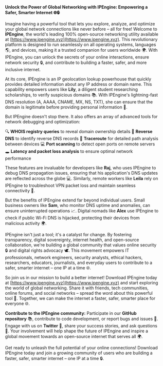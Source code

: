 **Unlock the Power of Global Networking with IPEngine: Empowering a Safer, Smarter Internet 🌐🔒**

Imagine having a powerful tool that lets you explore, analyze, and optimize your global network connections like never before – all for free! Welcome to **IPEngine**, the world's leading 100% open-source networking utility available at [https://www.ipengine.xyz](https://www.ipengine.xyz). This revolutionary platform is designed to run seamlessly on all operating systems, languages 🌎, and devices, making it a trusted companion for users worldwide 🌍. With IPEngine, you can unlock the secrets of your online interactions, ensure network security 🔒, and contribute to building a faster, safer, and more inclusive internet.

At its core, IPEngine is an IP geolocation lookup powerhouse that quickly provides detailed information about any IP address or domain name. This capability empowers users like **Lily**, a diligent student researching scholarships, to verify suspicious domains 📚. With IPEngine's lightning-fast DNS resolution (A, AAAA, CNAME, MX, NS, TXT), she can ensure that the domain is legitimate before providing personal information 🤝.

But IPEngine doesn't stop there. It also offers an array of advanced tools for network debugging and optimization:

🔍 **WHOIS registry queries** to reveal domain ownership details
📡 **Reverse DNS** to identify reverse DNS records
🚀 **Traceroute** for detailed path analysis between devices
💻 **Port scanning** to detect open ports on remote servers
🕳️ **Latency and packet loss analysis** to ensure optimal network performance

These features are invaluable for developers like **Raj**, who uses IPEngine to debug DNS propagation issues, ensuring that his application's DNS updates are reflected across the globe 💻. Similarly, remote workers like **Leila** rely on IPEngine to troubleshoot VPN packet loss and maintain seamless connectivity 📡.

But the benefits of IPEngine extend far beyond individual users. Small business owners like **Sam**, who monitor DNS uptime and anomalies, can ensure uninterrupted operations 📈. Digital nomads like **Alex** use IPEngine to check if public Wi-Fi DNS is hijacked, protecting their devices from malicious activity 🌍.

IPEngine isn't just a tool; it's a catalyst for change. By fostering transparency, digital sovereignty, internet health, and open-source collaboration, we're building a global community that values online security 🔒 and digital rights advocacy 🕊️. This movement empowers IT professionals, network engineers, security analysts, ethical hackers, researchers, educators, journalists, and everyday users to contribute to a safer, smarter internet – one IP at a time 🌐.

So join us in our mission to build a better internet! Download IPEngine today at [https://www.ipengine.xyz](https://www.ipengine.xyz) and start exploring the world of global networking. Share it with friends, tech communities, online forums, and social networks – spread the word about this powerful tool 💬. Together, we can make the internet a faster, safer, smarter place for everyone 🌐.

**Contribute to the IPEngine community:** Participate in our **GitHub repository** 📚, contribute to code development, or report bugs and issues 🔧. Engage with us on **Twitter** 💬, share your success stories, and ask questions 🤔. Your involvement will help shape the future of IPEngine and inspire a global movement towards an open-source internet that serves all 🌍.

Get ready to unleash the full potential of your online connections! Download IPEngine today and join a growing community of users who are building a faster, safer, smarter internet – one IP at a time 🔒.